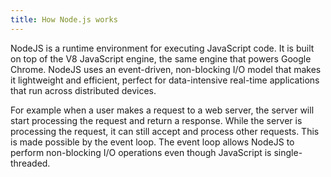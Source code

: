 ```yaml
---
title: How Node.js works
---
```


NodeJS is a runtime environment for executing JavaScript code. It is built on top of the V8 JavaScript engine, the same engine that powers Google Chrome. NodeJS uses an event-driven, non-blocking I/O model that makes it lightweight and efficient, perfect for data-intensive real-time applications that run across distributed devices.

For example when a user makes a request to a web server, the server will start processing the request and return a response. While the server is processing the request, it can still accept and process other requests. This is made possible by the event loop. The event loop allows NodeJS to perform non-blocking I/O operations even though JavaScript is single-threaded.
